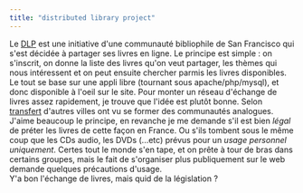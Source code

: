 ```yaml
---
title: "distributed library project"
---
```


Le [DLP](http://www.communitybooks.org/) est une initiative d'une communauté
bibliophile de San Francisco qui s'est décidée à partager ses livres en ligne.
Le principe est simple : on s'inscrit, on donne la liste des livres qu'on veut
partager, les thèmes qui nous intéressent et on peut ensuite chercher parmis
les livres disponibles.  
Le tout se base sur une appli libre (tournant sous apache/php/mysql), et donc
disponible à l'oeil sur le site. Pour monter un réseau d'échange de livres
assez rapidement, je trouve que l'idée est plutôt bonne. Selon
[transfert](http://www.transfert.net/a9203) d'autres villes ont vu se former
des communautés analogues. J'aime beaucoup le principe, en revanche je me
demande s'il est bien _légal_ de préter les livres de cette façon en France.
Ou s'ils tombent sous le même coup que les CDs audio, les DVDs (...etc) prévus
pour un _usage personnel uniquement_. Certes tout le monde s'en tape, et on
prête à tour de bras dans certains groupes, mais le fait de s'organiser plus
publiquement sur le web demande quelques précautions d'usage.  
Y'a bon l'échange de livres, mais quid de la législation ?

